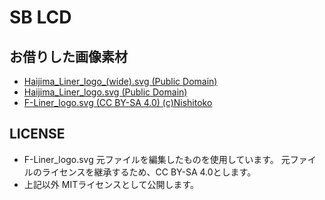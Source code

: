 # SB LCD

## お借りした画像素材

* [Haijima_Liner_logo_(wide).svg (Public Domain)](https://ja.wikipedia.org/wiki/%E3%83%95%E3%82%A1%E3%82%A4%E3%83%AB:Haijima_Liner_logo_(wide).svg)
* [Haijima_Liner_logo.svg (Public Domain)](https://ja.wikipedia.org/wiki/%E3%83%95%E3%82%A1%E3%82%A4%E3%83%AB:Haijima_Liner_logo.svg)
* [F-Liner_logo.svg (CC BY-SA 4.0) (c)Nishitoko](https://ja.wikipedia.org/wiki/%E3%83%95%E3%82%A1%E3%82%A4%E3%83%AB:F-Liner_logo.svg)

## LICENSE

* F-Liner_logo.svg
	元ファイルを編集したものを使用しています。
	元ファイルのライセンスを継承するため、CC BY-SA 4.0とします。 
* 上記以外
	MITライセンスとして公開します。